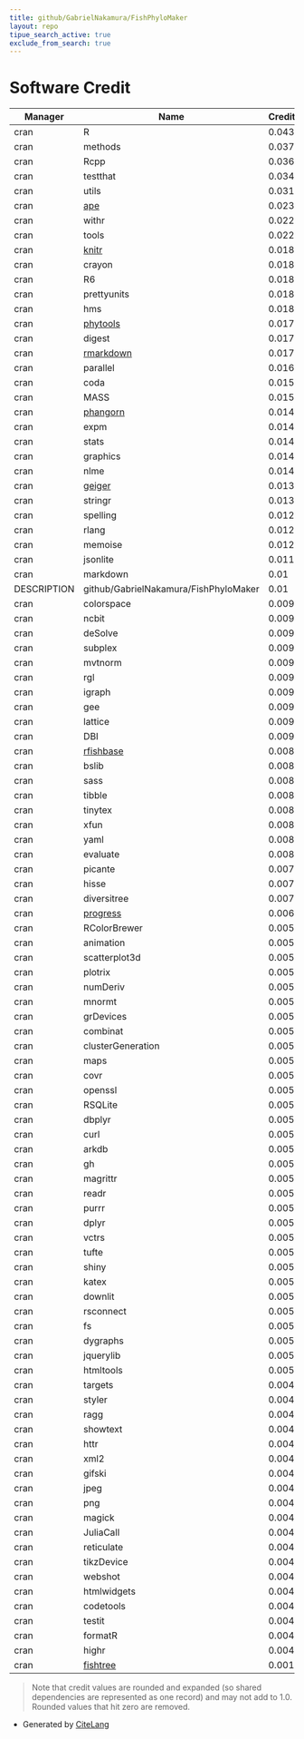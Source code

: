 ```yaml
---
title: github/GabrielNakamura/FishPhyloMaker
layout: repo
tipue_search_active: true
exclude_from_search: true
---
```

# Software Credit

|Manager|Name|Credit|
|-------|----|------|
|cran|R|0.043|
|cran|methods|0.037|
|cran|Rcpp|0.036|
|cran|testthat|0.034|
|cran|utils|0.031|
|cran|[ape](http://ape-package.ird.fr/)|0.023|
|cran|withr|0.022|
|cran|tools|0.022|
|cran|[knitr](https://yihui.org/knitr/)|0.018|
|cran|crayon|0.018|
|cran|R6|0.018|
|cran|prettyunits|0.018|
|cran|hms|0.018|
|cran|[phytools](https://github.com/liamrevell/phytools)|0.017|
|cran|digest|0.017|
|cran|[rmarkdown](https://github.com/rstudio/rmarkdown)|0.017|
|cran|parallel|0.016|
|cran|coda|0.015|
|cran|MASS|0.015|
|cran|[phangorn](https://github.com/KlausVigo/phangorn)|0.014|
|cran|expm|0.014|
|cran|stats|0.014|
|cran|graphics|0.014|
|cran|nlme|0.014|
|cran|[geiger](https://github.com/mwpennell/geiger-v2)|0.013|
|cran|stringr|0.013|
|cran|spelling|0.012|
|cran|rlang|0.012|
|cran|memoise|0.012|
|cran|jsonlite|0.011|
|cran|markdown|0.01|
|DESCRIPTION|github/GabrielNakamura/FishPhyloMaker|0.01|
|cran|colorspace|0.009|
|cran|ncbit|0.009|
|cran|deSolve|0.009|
|cran|subplex|0.009|
|cran|mvtnorm|0.009|
|cran|rgl|0.009|
|cran|igraph|0.009|
|cran|gee|0.009|
|cran|lattice|0.009|
|cran|DBI|0.009|
|cran|[rfishbase](https://docs.ropensci.org/rfishbase/)|0.008|
|cran|bslib|0.008|
|cran|sass|0.008|
|cran|tibble|0.008|
|cran|tinytex|0.008|
|cran|xfun|0.008|
|cran|yaml|0.008|
|cran|evaluate|0.008|
|cran|picante|0.007|
|cran|hisse|0.007|
|cran|diversitree|0.007|
|cran|[progress](https://github.com/r-lib/progress#readme)|0.006|
|cran|RColorBrewer|0.005|
|cran|animation|0.005|
|cran|scatterplot3d|0.005|
|cran|plotrix|0.005|
|cran|numDeriv|0.005|
|cran|mnormt|0.005|
|cran|grDevices|0.005|
|cran|combinat|0.005|
|cran|clusterGeneration|0.005|
|cran|maps|0.005|
|cran|covr|0.005|
|cran|openssl|0.005|
|cran|RSQLite|0.005|
|cran|dbplyr|0.005|
|cran|curl|0.005|
|cran|arkdb|0.005|
|cran|gh|0.005|
|cran|magrittr|0.005|
|cran|readr|0.005|
|cran|purrr|0.005|
|cran|dplyr|0.005|
|cran|vctrs|0.005|
|cran|tufte|0.005|
|cran|shiny|0.005|
|cran|katex|0.005|
|cran|downlit|0.005|
|cran|rsconnect|0.005|
|cran|fs|0.005|
|cran|dygraphs|0.005|
|cran|jquerylib|0.005|
|cran|htmltools|0.005|
|cran|targets|0.004|
|cran|styler|0.004|
|cran|ragg|0.004|
|cran|showtext|0.004|
|cran|httr|0.004|
|cran|xml2|0.004|
|cran|gifski|0.004|
|cran|jpeg|0.004|
|cran|png|0.004|
|cran|magick|0.004|
|cran|JuliaCall|0.004|
|cran|reticulate|0.004|
|cran|tikzDevice|0.004|
|cran|webshot|0.004|
|cran|htmlwidgets|0.004|
|cran|codetools|0.004|
|cran|testit|0.004|
|cran|formatR|0.004|
|cran|highr|0.004|
|cran|[fishtree](https://fishtreeoflife.org/)|0.001|


> Note that credit values are rounded and expanded (so shared dependencies are represented as one record) and may not add to 1.0. Rounded values that hit zero are removed.


- Generated by [CiteLang](https://github.com/vsoch/citelang)
